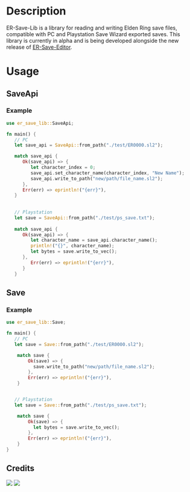 # Description
ER-Save-Lib is a library for reading and writing Elden Ring save files, compatible with PC and Playstation Save Wizard exported saves. This library is currently in alpha and is being developed alongside the new release of [ER-Save-Editor](https://github.com/ClayAmore/ER-Save-Editor).

# Usage
## SaveApi
### Example
```rust
use er_save_lib::SaveApi;

fn main() {
   // PC
   let save_api = SaveApi::from_path("./test/ER0000.sl2");

   match save_api {
      Ok(save_api) => {
         let character_index = 0;
         save_api.set_character_name(character_index, "New Name");
         save_api.write_to_path("new/path/file_name.sl2");
      },
      Err(err) => eprintln!("{err}"),
   }
   
   
   // Playstation
   let save = SaveApi::from_path("./test/ps_save.txt");
   
   match save_api {
      Ok(save_api) => {
         let character_name = save_api.character_name();
         println!("{}", character_name);
         let bytes = save.write_to_vec();
      },
         Err(err) => eprintln!("{err}"),
      }
   }
```


## Save
### Example
```rust
use er_save_lib::Save;

fn main() {
   // PC
   let save = Save::from_path("./test/ER0000.sl2");

    match save {
        Ok(save) => {
          save.write_to_path("new/path/file_name.sl2");
        },
        Err(err) => eprintln!("{err}"),
    }


   // Playstation
   let save = Save::from_path("./test/ps_save.txt");

    match save {
        Ok(save) => {
          let bytes = save.write_to_vec();
        },
        Err(err) => eprintln!("{err}"),
    }
}
```

## Credits
<a href="https://github.com/vswarte/"><img src="https://github.com/user-attachments/assets/c79f4130-a990-4b50-8131-5fe938b7573f"/></a>
<a href="https://github.com/nordgaren/"><img src="https://github.com/ClayAmore/ER-Save-Editor/assets/131625063/710c9ee6-c3df-4665-be6b-d96bce1ebf46"/>
